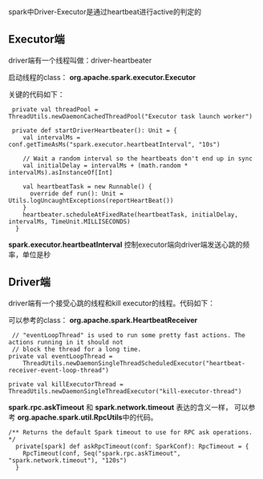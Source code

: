 spark中Driver-Executor是通过heartbeat进行active的判定的

## Executor端

driver端有一个线程叫做：driver-heartbeater

启动线程的class： **org.apache.spark.executor.Executor**

关键的代码如下：

```
 private val threadPool = ThreadUtils.newDaemonCachedThreadPool("Executor task launch worker")
 
 private def startDriverHeartbeater(): Unit = {
    val intervalMs = conf.getTimeAsMs("spark.executor.heartbeatInterval", "10s")

    // Wait a random interval so the heartbeats don't end up in sync
    val initialDelay = intervalMs + (math.random * intervalMs).asInstanceOf[Int]

    val heartbeatTask = new Runnable() {
      override def run(): Unit = Utils.logUncaughtExceptions(reportHeartBeat())
    }
    heartbeater.scheduleAtFixedRate(heartbeatTask, initialDelay, intervalMs, TimeUnit.MILLISECONDS)
  }
```

**spark.executor.heartbeatInterval** 
控制executor端向driver端发送心跳的频率，单位是秒


## Driver端

driver端有一个接受心跳的线程和kill executor的线程。代码如下：

可以参考的class： **org.apache.spark.HeartbeatReceiver**

```
 // "eventLoopThread" is used to run some pretty fast actions. The actions running in it should not
 // block the thread for a long time.
private val eventLoopThread =
    ThreadUtils.newDaemonSingleThreadScheduledExecutor("heartbeat-receiver-event-loop-thread")

private val killExecutorThread = ThreadUtils.newDaemonSingleThreadExecutor("kill-executor-thread")
```

**spark.rpc.askTimeout** 和 **spark.network.timeout** 表达的含义一样， 可以参考 **org.apache.spark.util.RpcUtils**中的代码。

```
/** Returns the default Spark timeout to use for RPC ask operations. */
  private[spark] def askRpcTimeout(conf: SparkConf): RpcTimeout = {
    RpcTimeout(conf, Seq("spark.rpc.askTimeout", "spark.network.timeout"), "120s")
  }
```